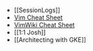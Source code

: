 
- [[SessionLogs]]
- [Vim Cheat Sheet](https://vim.rtorr.com/)
- [VimWiki Cheat Sheet](http://thedarnedestthing.com/vimwiki%20cheatsheet)
- [[1:1 Josh]]
- [[Architecting with GKE]]
